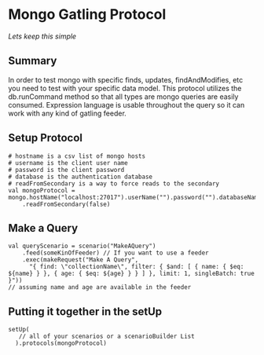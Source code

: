 # Mongo Gatling Protocol
*Lets keep this simple*

## Summary
In order to test mongo with specific finds, updates, findAndModifies, etc you need
to test with your specific data model.  This protocol utilizes the db.runCommand 
method so that all types are mongo queries are easily consumed.  Expression language
is usable throughout the query so it can work with any kind of gatling feeder.

## Setup Protocol
```
# hostname is a csv list of mongo hosts
# username is the client user name
# password is the client password
# database is the authentication database
# readFromSecondary is a way to force reads to the secondary
val mongoProtocol = mongo.hostName("localhost:27017").userName("").password("").databaseName("admin")
    .readFromSecondary(false)
```

## Make a Query
```
val queryScenario = scenario("MakeAQuery")
    .feed(someKinOfFeeder) // If you want to use a feeder
    .exec(makeRequest("Make A Query",
      "{ find: \"collectionName\", filter: { $and: [ { name: { $eq: ${name} } }, { age: { $eq: ${age} } } ] }, limit: 1, singleBatch: true }"))
// assuming name and age are available in the feeder

```

## Putting it together in the setUp
```
setUp(
   // all of your scenarios or a scenarioBuilder List
  ).protocols(mongoProtocol)
```